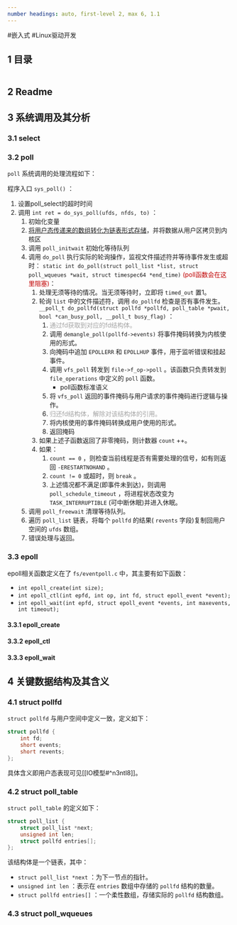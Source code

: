 ```yaml
---
number headings: auto, first-level 2, max 6, 1.1
---
```

#嵌入式 #Linux驱动开发 

## 1 目录

```toc
```

## 2 Readme



## 3 系统调用及其分析

### 3.1 select



### 3.2 poll

`poll` 系统调用的处理流程如下：

程序入口 `sys_poll()` ：
1. 设置poll_select的超时时间
2. 调用 `int ret = do_sys_poll(ufds, nfds, to)` ：
	1. 初始化变量
	2. <u>将用户态传递来的数组转化为链表形式存储</u>，并将数据从用户区拷贝到内核区
	3. 调用 `poll_initwait` 初始化等待队列
	4. 调用 `do_poll` 执行实际的轮询操作，监视文件描述符并等待事件发生或超时： `static int do_poll(struct poll_list *list, struct poll_wqueues *wait, struct timespec64 *end_time)` <font color="#c00000">(poll函数会在这里阻塞)</font>：
		1. 处理无须等待的情况。当无须等待时，立即将 `timed_out` 置1。
		2. 轮询 `list` 中的文件描述符，调用 `do_pollfd` 检查是否有事件发生。 `__poll_t do_pollfd(struct pollfd *pollfd, poll_table *pwait, bool *can_busy_poll, __poll_t busy_flag)` ：
			1. <font color="#a5a5a5">通过fd获取到对应的fd结构体。</font>
			2. 调用 `demangle_poll(pollfd->events)` 将事件掩码转换为内核使用的形式。
			3. 向掩码中追加 `EPOLLERR` 和 `EPOLLHUP` 事件，用于监听错误和挂起事件。
			4. 调用 `vfs_poll` 转发到 `file->f_op->poll` 。该函数只负责转发到 `file_operations` 中定义的 `poll` 函数。
				- poll函数标准语义
			5. 将 `vfs_poll` 返回的事件掩码与用户请求的事件掩码进行逻辑与操作。
			6. <font color="#a5a5a5">归还fd结构体，解除对该结构体的引用。</font>
			7. 将内核使用的事件掩码转换成用户使用的形式。
			8. 返回掩码
		3. 如果上述子函数返回了非零掩码，则计数器 `count` ++。
		4. 如果：
			1. `count == 0` ，则检查当前线程是否有需要处理的信号，如有则返回 `-ERESTARTNOHAND` 。
			2. `count != 0` 或超时，则 `break` 。
			3. 上述情况都不满足(即事件未到达)，则调用 `poll_schedule_timeout` ，将进程状态改变为 `TASK_INTERRUPTIBLE` (可中断休眠)并进入休眠。
	5. 调用 `poll_freewait` 清理等待队列。
	6. 遍历 `poll_list` 链表，将每个 `pollfd` 的结果( `revents` 字段)复制回用户空间的 `ufds` 数组。
	7. 错误处理与返回。

### 3.3 epoll

epoll相关函数定义在了 `fs/eventpoll.c` 中，其主要有如下函数：
- `int epoll_create(int size);`
- `int epoll_ctl(int epfd, int op, int fd, struct epoll_event *event);`
- `int epoll_wait(int epfd, struct epoll_event *events, int maxevents, int timeout);`

#### 3.3.1 epoll_create


#### 3.3.2 epoll_ctl


#### 3.3.3 epoll_wait


## 4 关键数据结构及其含义

### 4.1 struct pollfd

`struct pollfd` 与用户空间中定义一致，定义如下：

```C
struct pollfd {
	int fd;
	short events;
	short revents;
};
```

具体含义即用户态表现可见[[IO模型#^n3ntl8]]。

### 4.2 struct poll_table

`struct poll_table` 的定义如下：

```C
struct poll_list {
	struct poll_list *next;
	unsigned int len;
	struct pollfd entries[];
};
```

该结构体是一个链表，其中：
- `struct poll_list *next` ：为下一节点的指针。
- `unsigned int len` ：表示在 `entries` 数组中存储的 `pollfd` 结构的数量。
- `struct pollfd entries[]` ：一个柔性数组，存储实际的 `pollfd` 结构数组。

### 4.3 struct poll_wqueues

